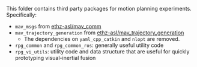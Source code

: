 This folder contains third party packages for motion planning experiments. Specifically:

* `mav_msgs` from [ethz-asl/mav_comm](https://github.com/ethz-asl/mav_comm)
* `mav_trajectory_generation` from [ethz-asl/mav_trajectory_generation](https://github.com/ethz-asl/mav_trajectory_generation)
  - The dependencies on `yaml_cpp_catkin` and `nlopt` are removed.
* `rpg_common` and `rpg_common_ros`: generally useful utility code
* `rpg_vi_utils`: utility code and data structure that are useful for quickly prototyping visual-inertial fusion
